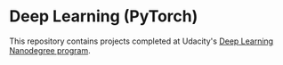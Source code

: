 # Deep Learning (PyTorch)

This repository contains projects completed at Udacity's [Deep Learning Nanodegree program](https://www.udacity.com/course/deep-learning-nanodegree--nd101). 


